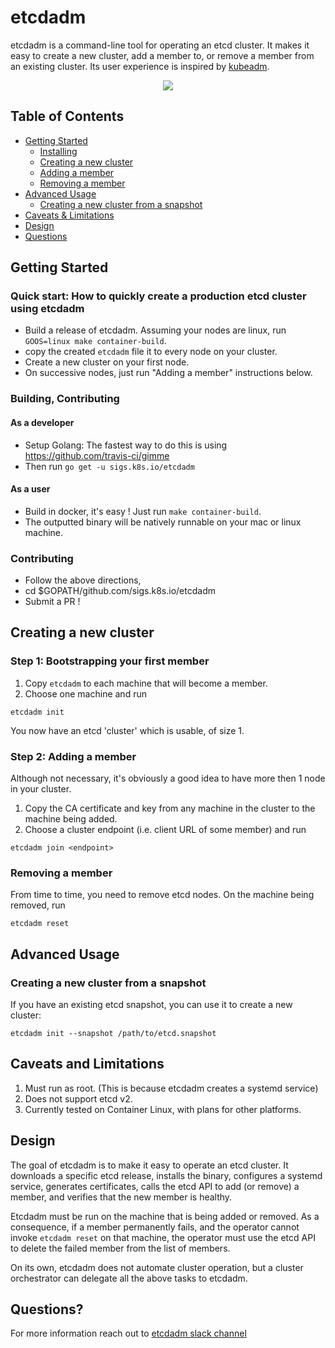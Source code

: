 etcdadm
=======

etcdadm is a command-line tool for operating an etcd cluster. It makes it easy to create a new cluster, add a member to, or remove a member from an existing cluster. Its user experience is inspired by [kubeadm](https://kubernetes.io/docs/reference/setup-tools/kubeadm/).

<p align="center">
    <img src="https://cdn.rawgit.com/platform9/etcdadm/master/demo.svg">
</p>

## Table of Contents

  - [Getting Started](#getting-started)
    - [Installing](#installing)
    - [Creating a new cluster](#creating-a-new-cluster)
    - [Adding a member](#adding-a-member)
    - [Removing a member](#removing-a-member)
  - [Advanced Usage](#advanced-usage)
    - [Creating a new cluster from a snapshot](#creating-a-new-cluster-from-a-snapshot)
  - [Caveats & Limitations](#caveats--limitations)
  - [Design](#design)
  - [Questions](#questions)

## Getting Started

### Quick start: How to quickly create a production etcd cluster using etcdadm

- Build a release of etcdadm.  Assuming your nodes are linux, run `GOOS=linux make container-build`.
- copy the created `etcdadm` file it to every node on your cluster.
- Create a new cluster on your first node.
- On successive nodes, just run "Adding a member" instructions below.

### Building, Contributing

#### As a developer
- Setup Golang: The fastest way to do this is using https://github.com/travis-ci/gimme
- Then run `go get -u sigs.k8s.io/etcdadm`

#### As a user
- Build in docker, it's easy ! Just run `make container-build`.
- The outputted binary will be natively runnable on your mac or linux machine.

### Contributing
- Follow the above directions, 
- cd $GOPATH/github.com/sigs.k8s.io/etcdadm
- Submit a PR !

## Creating a new cluster

### Step 1: Bootstrapping your first member

1. Copy `etcdadm` to each machine that will become a member.
2. Choose one machine and run

```
etcdadm init
```

You now have an etcd 'cluster' which is usable, of size 1.

### Step 2: Adding a member

Although not necessary, it's obviously a good idea to have more then 1 node in your cluster.

1. Copy the CA certificate and key from any machine in the cluster to the machine being added.
2. Choose a cluster endpoint (i.e. client URL of some member) and run

```
etcdadm join <endpoint>
```

### Removing a member

From time to time, you need to remove etcd nodes.  On the machine being removed, run

```
etcdadm reset
```

## Advanced Usage

### Creating a new cluster from a snapshot

If you have an existing etcd snapshot, you can use it to create a new cluster:

```
etcdadm init --snapshot /path/to/etcd.snapshot
```

## Caveats and Limitations

1. Must run as root. (This is because etcdadm creates a systemd service)
2. Does not support etcd v2.
3. Currently tested on Container Linux, with plans for other platforms.

## Design

The goal of etcdadm is to make it easy to operate an etcd cluster. It downloads a specific etcd release, installs the binary, configures a systemd service, generates certificates, calls the etcd API to add (or remove) a member, and verifies that the new member is healthy.

Etcdadm must be run on the machine that is being added or removed. As a consequence, if a member permanently fails, and the operator cannot invoke `etcdadm reset` on that machine, the operator must use the etcd API to delete the failed member from the list of members.

On its own, etcdadm does not automate cluster operation, but a cluster orchestrator can delegate all the above tasks to etcdadm.

<a name="questions"></a>
## Questions?

For more information reach out to [etcdadm slack channel](https://kubernetes.slack.com/messages/CEM0AT9GW)
